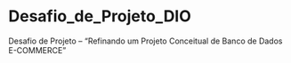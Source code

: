 # Desafio_de_Projeto_DIO
Desafio de Projeto – “Refinando um Projeto Conceitual de Banco de Dados E-COMMERCE”
